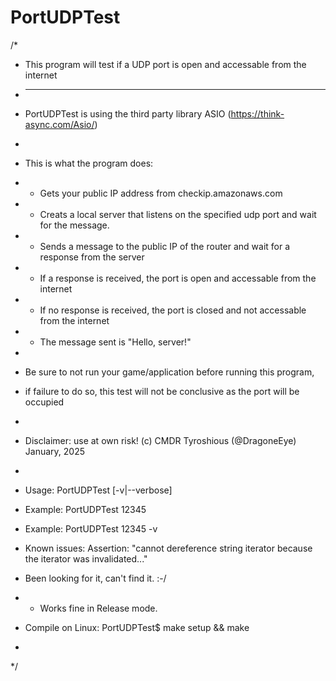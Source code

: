 # PortUDPTest
/*
* This program will test if a UDP port is open and accessable from the internet
* -----------------------------------------------------------------------------
* PortUDPTest is using the third party library ASIO (https://think-async.com/Asio/)
* 
* This is what the program does:
* - Gets your public IP address from checkip.amazonaws.com
* - Creats a local server that listens on the specified udp port and wait for the message.
* - Sends a message to the public IP of the router and wait for a response from the server
* - If a response is received, the port is open and accessable from the internet
* - If no response is received, the port is closed and not accessable from the internet
* - The message sent is "Hello, server!"
* 
* Be sure to not run your game/application before running this program,
* if failure to do so, this test will not be conclusive as the port will be occupied
* 
*   Disclaimer: use at own risk!    (c) CMDR Tyroshious (@DragoneEye) January, 2025
*
* Usage: PortUDPTest <port> [-v|--verbose]
* Example: PortUDPTest 12345
* Example: PortUDPTest 12345 -v

*   Known issues: Assertion: "cannot dereference string iterator because the iterator was invalidated..." 
*   Been looking for it, can't find it. :-/

*   - Works fine in Release mode.


* Compile on Linux:  PortUDPTest$ make setup && make
* 
*/
